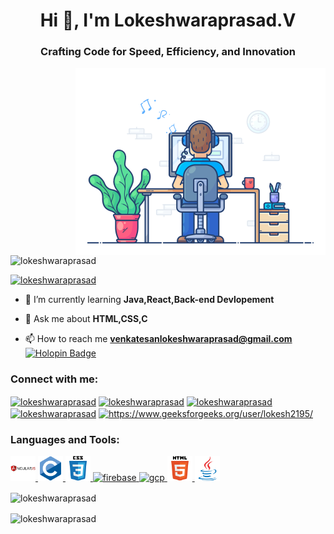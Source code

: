 <h1 align="center">Hi 👋, I'm Lokeshwaraprasad.V</h1>
<h3 align="center">Crafting Code for Speed, Efficiency, and Innovation</h3>




<img align="right" alt="Coding" width="400" src="https://raw.githubusercontent.com/jsuarezruiz/jsuarezruiz/master/images/coding.gif">
<p align="left"> <img src="https://komarev.com/ghpvc/?username=lokeshwaraprasad&label=Profile%20views&color=0e75b6&style=flat" alt="lokeshwaraprasad" /> </p>

<p align="left"> <a href="https://github.com/ryo-ma/github-profile-trophy"><img src="https://github-profile-trophy.vercel.app/?username=lokeshwaraprasad" alt="lokeshwaraprasad" /></a> </p>

- 🌱 I’m currently learning **Java,React,Back-end Devlopement**

- 💬 Ask me about **HTML,CSS,C**

- 📫 How to reach me **venkatesanlokeshwaraprasad@gmail.com**
[![Holopin Badge](https://holopin.me/lokeshwaraprasad)](https://holopin.io/@lokeshwaraprasad)

<h3 align="left">Connect with me:</h3>
<p align="left">
<a href="https://linkedin.com/in/lokeshwaraprasad" target="blank"><img align="center" src="https://raw.githubusercontent.com/rahuldkjain/github-profile-readme-generator/master/src/images/icons/Social/linked-in-alt.svg" alt="lokeshwaraprasad" height="30" width="40" /></a>
<a href="https://www.codechef.com/users/lokeshwaraprasad" target="blank"><img align="center" src="https://cdn.jsdelivr.net/npm/simple-icons@3.1.0/icons/codechef.svg" alt="lokeshwaraprasad" height="30" width="40" /></a>
<a href="https://www.hackerrank.com/lokeshwaraprasad" target="blank"><img align="center" src="https://raw.githubusercontent.com/rahuldkjain/github-profile-readme-generator/master/src/images/icons/Social/hackerrank.svg" alt="lokeshwaraprasad" height="30" width="40" /></a>
<a href="https://www.leetcode.com/lokeshwaraprasad" target="blank"><img align="center" src="https://raw.githubusercontent.com/rahuldkjain/github-profile-readme-generator/master/src/images/icons/Social/leet-code.svg" alt="lokeshwaraprasad" height="30" width="40" /></a>
<a href="https://auth.geeksforgeeks.org/user/https://www.geeksforgeeks.org/user/lokesh2195/" target="blank"><img align="center" src="https://raw.githubusercontent.com/rahuldkjain/github-profile-readme-generator/master/src/images/icons/Social/geeks-for-geeks.svg" alt="https://www.geeksforgeeks.org/user/lokesh2195/" height="30" width="40" /></a>
</p>

<h3 align="left">Languages and Tools:</h3>
<p align="left"> <a href="https://angular.io" target="_blank" rel="noreferrer"> <img src="https://raw.githubusercontent.com/devicons/devicon/master/icons/angularjs/angularjs-original-wordmark.svg" alt="angularjs" width="40" height="40"/> </a> <a href="https://www.cprogramming.com/" target="_blank" rel="noreferrer"> <img src="https://raw.githubusercontent.com/devicons/devicon/master/icons/c/c-original.svg" alt="c" width="40" height="40"/> </a> <a href="https://www.w3schools.com/css/" target="_blank" rel="noreferrer"> <img src="https://raw.githubusercontent.com/devicons/devicon/master/icons/css3/css3-original-wordmark.svg" alt="css3" width="40" height="40"/> </a> <a href="https://firebase.google.com/" target="_blank" rel="noreferrer"> <img src="https://www.vectorlogo.zone/logos/firebase/firebase-icon.svg" alt="firebase" width="40" height="40"/> </a> <a href="https://cloud.google.com" target="_blank" rel="noreferrer"> <img src="https://www.vectorlogo.zone/logos/google_cloud/google_cloud-icon.svg" alt="gcp" width="40" height="40"/> </a> <a href="https://www.w3.org/html/" target="_blank" rel="noreferrer"> <img src="https://raw.githubusercontent.com/devicons/devicon/master/icons/html5/html5-original-wordmark.svg" alt="html5" width="40" height="40"/> </a> <a href="https://www.java.com" target="_blank" rel="noreferrer"> <img src="https://raw.githubusercontent.com/devicons/devicon/master/icons/java/java-original.svg" alt="java" width="40" height="40"/> </a> </p>

<p><img align="center" src="https://github-readme-stats.vercel.app/api/top-langs?username=lokeshwaraprasad&show_icons=true&locale=en&layout=compact" alt="lokeshwaraprasad" /></p>

<p><img align="center" src="https://github-readme-streak-stats.herokuapp.com/?user=lokeshwaraprasad&" alt="lokeshwaraprasad" /></p>

